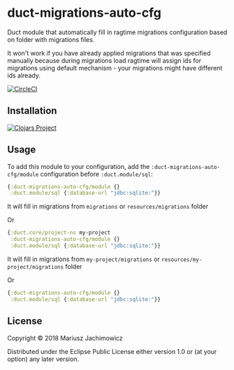 # duct-migrations-auto-cfg
Duct module that automatically fill in ragtime migrations configuration based on folder with migrations files.  

It won't work if you have already applied migrations that was specified manually because during migrations load ragtime will assign ids for migrations using default mechanism - your migrations might have different ids already.


[![CircleCI](https://circleci.com/gh/mariusz-jachimowicz-83/duct-migrations-auto-cfg.svg?style=svg)](https://circleci.com/gh/mariusz-jachimowicz-83/duct-migrations-auto-cfg)

## Installation

[![Clojars Project](https://img.shields.io/clojars/v/com.mjachimowicz/duct-migrations-auto-cfg.svg)](https://clojars.org/com.mjachimowicz/duct-migrations-auto-cfg)

## Usage

To add this module to your configuration, add the `:duct-migrations-auto-cfg/module` configuration before `:duct.module/sql`:

```clojure
{:duct-migrations-auto-cfg/module {}
 :duct.module/sql {:database-url "jdbc:sqlite:"}}
```
It will fill in migrations from `migrations` or `resources/migrations` folder

Or

```clojure
{:duct.core/project-ns my-project
 :duct-migrations-auto-cfg/module {}
 :duct.module/sql {:database-url "jdbc:sqlite:"}}
```

It will fill in migrations from `my-project/migrations` or `resources/my-project/migrations` folder

Or

```clojure
{:duct-migrations-auto-cfg/module {}
 :duct.module/sql {:database-url "jdbc:sqlite:"}}
```

## License

Copyright © 2018 Mariusz Jachimowicz

Distributed under the Eclipse Public License either version 1.0 or (at your option) any later version.
